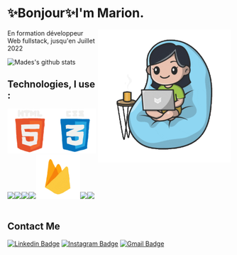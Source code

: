 
<!--  ![IM](https://github.com/MaDes69/MaDes69/blob/main/img/IronMan.gif); -->
<h1>✨Bonjour✨I'm Marion.</h1>
<p><img align= "right"  src="https://github.com/MaDes69/MaDes69/blob/main/img/She.gif" width="300"  /></p> 

<p> En formation développeur Web fullstack, jusqu'en Juillet 2022</p>


![Mades's github stats](https://github-readme-stats.vercel.app/api?username=MaDes69&show_icons=true&theme=dracula)



## Technologies, I use :

<img src="https://github.com/MaDes69/MaDes69/blob/main/img/html.gif" width="100"><img src="https://github.com/MaDes69/MaDes69/blob/main/img/css.gif" width="100"><img src="https://media3.giphy.com/media/ln7z2eWriiQAllfVcn/200w.webp" width="100"><img src="https://i.giphy.com/media/eNAsjO55tPbgaor7ma/200w.webp" width="100"><img src="https://i.giphy.com/media/VgGthkhUvGgOit7Y9i/200.webp" width="100"><img src="https://i.giphy.com/media/IdyAQJVN2kVPNUrojM/200.webp" width="100"><img src="https://github.com/MaDes69/MaDes69/blob/main/img/firebase.gif" width="100"><img src="https://i.giphy.com/media/KzJkzjggfGN5Py6nkT/200.webp" width="100"><img src="https://i.giphy.com/media/IdyAQJVN2kVPNUrojM/200.webp" width="100"><br><br>



<!-- <img src="https://github.com/MaDes69/MaDes69/blob/main/img/mongo.gif" width="100"> -->
 
<!-- <p>
  <img alt="Heroku" src="https://img.shields.io/badge/-Heroku-430098?style=flat-square&logo=heroku&logoColor=white" />
  <img alt="redux" src="https://img.shields.io/badge/-Redux-764ABC?style=flat-square&logo=redux&logoColor=white" />
  <img alt="Styled Components" src="https://img.shields.io/badge/-Styled_Components-db7092?style=flat-square&logo=styled-components&logoColor=white" />
  <img alt="npm" src="https://img.shields.io/badge/-NPM-CB3837?style=flat-square&logo=npm&logoColor=white" />
  <img alt="MongoDB" src="https://img.shields.io/badge/-MongoDB-13aa52?style=flat-square&logo=mongodb&logoColor=white" />
  <img alt="Nodejs" src="https://img.shields.io/badge/-Nodejs-43853d?style=flat-square&logo=Node.js&logoColor=white" />
</p>

![HTML5](https://img.shields.io/badge/-HTML5-%23E44D27?style=flat-square&logo=html5&logoColor=ffffff)
![CSS3](https://img.shields.io/badge/-CSS3-%231572B6?style=flat-square&logo=css3)
![JavaScript](https://img.shields.io/badge/-JavaScript-%23F7DF1C?style=flat-square&logo=javascript&logoColor=000000&labelColor=%23F7DF1C&color=%23FFCE5A)
![TypeScript](https://img.shields.io/badge/-TypeScript-007ACC?style=flat-square&logo=typescript&logoColor=white)
![Vue.js](https://img.shields.io/badge/-Vue.js-%232c3e50?style=flat-square&logo=vuedotjs)
![React](https://img.shields.io/badge/-React-%23282C34?style=flat-square&logo=react)

![Sass](https://img.shields.io/badge/-Sass-%23CC6699?style=flat-square&logo=sass&logoColor=ffffff)
![TailwindCss](https://img.shields.io/badge/-TailwindCss-%231a202c?style=flat-square&logo=tailwind-css)

![Webpack](https://img.shields.io/badge/-Webpack-%232C3A42?style=flat-square&logo=webpack)
![Git](https://img.shields.io/badge/-Git-%23F05032?style=flat-square&logo=git&logoColor=%23ffffff)
![VS Code](https://img.shields.io/badge/-VSCode-%23007ACC?style=flat-square&logo=visual-studio-code)
![Netlify](https://img.shields.io/badge/-Netlify-%2300C7B7?style=flat-square&logo=netlify&logoColor=ffffff) -->

## Contact Me 

[![Linkedin Badge](https://img.shields.io/badge/-marion-desmurs-blue?style=flat&logo=Linkedin&logoColor=white&link=https://www.linkedin.com/in/marion-desmurs/)](https://www.linkedin.com/in/marion-desmurs/)
[![Instagram Badge](https://img.shields.io/badge/-@Ma.Des69-purple?style=flat&logo=instagram&logoColor=white&link=https://instagram.com/Ma.Des69/)](https://instagram.com/Ma.Des69)
[![Gmail Badge](https://img.shields.io/badge/-mariondesmurs-c14438?style=flat&logo=Gmail&logoColor=white&link=mailto:mariondesmurs@gmail.com)](mailto:mariondesmurs@gmail.com)






<!-- <div style="width:100%;height:0;padding-bottom:56%;position:relative;"><iframe src="https://giphy.com/embed/cPifFlpBQJVKNGY19p" width="100%" height="100%" style="position:absolute" frameBorder="0" class="giphy-embed" allowFullScreen></iframe></div><p><a href="https://giphy.com/gifs/disneyplus-cPifFlpBQJVKNGY19p">via GIPHY</a></p> -->

<!-- <div style="width:100%;height:0;padding-bottom:56%;position:relative;"><iframe src="https://giphy.com/embed/Sdx4jomSAfL2VqzD0A" width="100%" height="100%" style="position:absolute" frameBorder="0" class="giphy-embed" allowFullScreen></iframe></div><p><a href="https://giphy.com/gifs/disneyplus-disney-marvel-studios-marvelstudios-Sdx4jomSAfL2VqzD0A">via GIPHY</a></p>  -->


